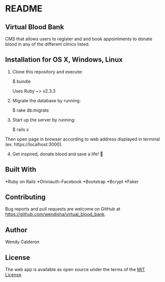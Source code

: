 # README

## Virtual Blood Bank
CMS that allows users to register and and book appointments to donate blood in any of the different clinics listed.


## Installation for OS X, Windows, Linux
1. Clone this repository and execute:

    $ bundle

    Uses Ruby ~> v2.3.3

2. Migrate the database by running:
	
	$ rake db:migrate
	
3. Start up the server by running:

	$ rails s

Then open page in browser according to web address displayed in terminal (ex. https://localhost:3000). 

4. Get inspired, donate blood and save a life! :raised_hands:


## Built With
*Ruby on Rails
*Omniauth-Facebook
*Bootstrap
*Bcrypt
*Faker


## Contributing
Bug reports and pull requests are welcome on GitHub at https://github.com/wendisha/virtual_blood_bank.


## Author
Wendy Calderon  


## License
The web app is available as open source under the terms of the [MIT License](https://opensource.org/licenses/MIT).